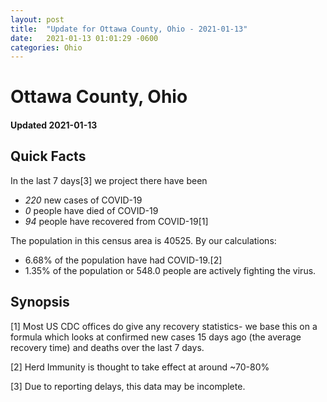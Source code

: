 ```yaml
---
layout: post
title:  "Update for Ottawa County, Ohio - 2021-01-13"
date:   2021-01-13 01:01:29 -0600
categories: Ohio
---
```


# Ottawa County, Ohio
#### Updated 2021-01-13

## Quick Facts

In the last 7 days[3] we project there have been
- *220* new cases of COVID-19
- *0* people have died of COVID-19
- *94* people have recovered from COVID-19[1]

The population in this census area is 40525. By our calculations:
- 6.68% of the population have had COVID-19.[2]
- 1.35% of the population or 548.0 people are actively fighting the virus.

## Synopsis




[1] Most US CDC offices do give any recovery statistics- we base this on a formula which looks at confirmed new cases
15 days ago (the average recovery time) and deaths over the last 7 days.

[2] Herd Immunity is thought to take effect at around ~70-80%

[3] Due to reporting delays, this data may be incomplete.
 
    